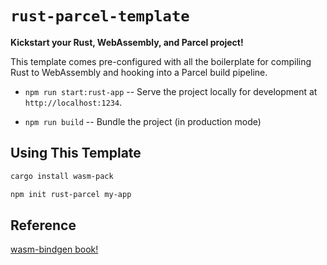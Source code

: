 # `rust-parcel-template`

**Kickstart your Rust, WebAssembly, and Parcel project!**

This template comes pre-configured with all the boilerplate for compiling Rust
to WebAssembly and hooking into a Parcel build pipeline.

* `npm run start:rust-app` -- Serve the project locally for
  development at `http://localhost:1234`.

* `npm run build` -- Bundle the project (in production mode)


## Using This Template

```sh
cargo install wasm-pack
```

```sh
npm init rust-parcel my-app
```

## Reference

[wasm-bindgen book!](https://rustwasm.github.io/wasm-bindgen/introduction.html)
